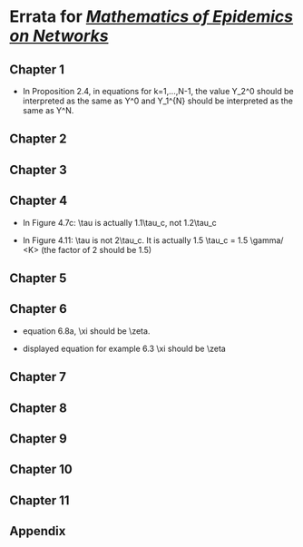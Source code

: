 # Errata for [*Mathematics of Epidemics on Networks*](http://www.springer.com/book/9783319508047)

## Chapter 1 

- In Proposition 2.4, in equations for k=1,...,N-1, the value Y_2^0 should be interpreted as the same as Y^0 and Y_1^{N}  should be interpreted as the same as Y^N.

## Chapter 2 

## Chapter 3

## Chapter 4

 - In Figure 4.7c: \tau is actually 1.1\tau_c, not 1.2\tau_c

 - In Figure 4.11: \tau is not 2\tau_c.  It is actually 1.5 \tau_c = 1.5 \gamma/ \<K\>  (the factor of
2 should be 1.5)

## Chapter 5 

## Chapter 6 

- equation 6.8a, \xi should be \zeta.

- displayed equation for example 6.3 \xi should be \zeta

## Chapter 7

## Chapter 8

## Chapter 9

## Chapter 10

## Chapter 11

## Appendix


